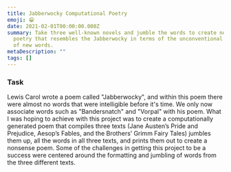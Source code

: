 ```yaml
---
title: Jabberwocky Computational Poetry
emoji: 😁
date: 2021-02-01T00:00:00.000Z
summary: Take three well-known novels and jumble the words to create non-sense
  poetry that resembles the Jabberwocky in terms of the unconventional creation
  of new words.
metaDescription: ""
tags: []
---
```


### Task

L﻿ewis Carol wrote a poem called "Jabberwocky", and within this poem there were almost no words that were intelligible before it's time. We only now associate words such as "Bandersnatch" and "Vorpal" with his poem. What I was hoping to achieve with this project was to create a computationally generated poem that compiles three texts (Jane Austen’s Pride and Prejudice, Aesop’s Fables, and the Brothers’ Grimm Fairy Tales) jumbles them up, all the words in all three texts, and prints them out to create a nonsense poem. Some of the challenges in getting this project to be a success were centered around the formatting and jumbling of words from the three different texts.